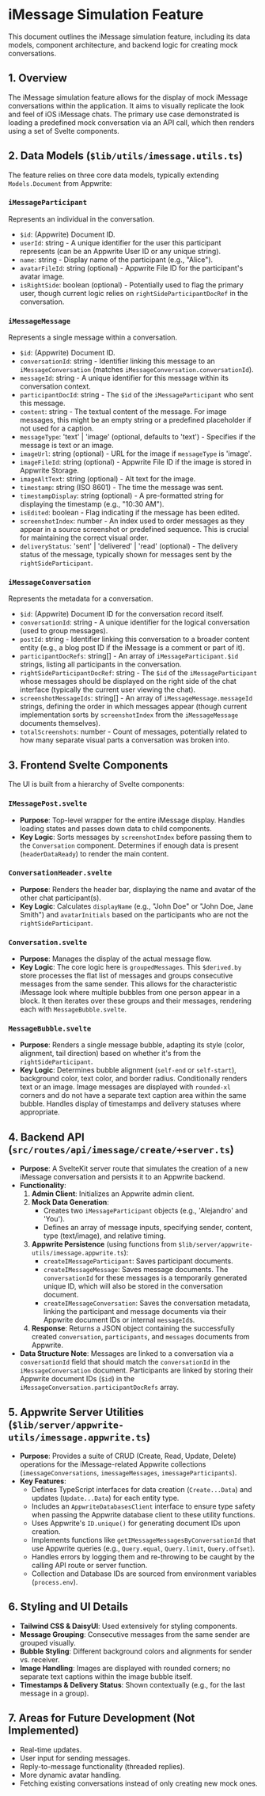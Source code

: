 # iMessage Simulation Feature

This document outlines the iMessage simulation feature, including its data models, component architecture, and backend logic for creating mock conversations.

## 1. Overview

The iMessage simulation feature allows for the display of mock iMessage conversations within the application. It aims to visually replicate the look and feel of iOS iMessage chats. The primary use case demonstrated is loading a predefined mock conversation via an API call, which then renders using a set of Svelte components.

## 2. Data Models (`$lib/utils/imessage.utils.ts`)

The feature relies on three core data models, typically extending `Models.Document` from Appwrite:

### `iMessageParticipant`

Represents an individual in the conversation.

- `$id`: (Appwrite) Document ID.
- `userId`: string - A unique identifier for the user this participant represents (can be an Appwrite User ID or any unique string).
- `name`: string - Display name of the participant (e.g., "Alice").
- `avatarFileId`: string (optional) - Appwrite File ID for the participant's avatar image.
- `isRightSide`: boolean (optional) - Potentially used to flag the primary user, though current logic relies on `rightSideParticipantDocRef` in the conversation.

### `iMessageMessage`

Represents a single message within a conversation.

- `$id`: (Appwrite) Document ID.
- `conversationId`: string - Identifier linking this message to an `iMessageConversation` (matches `iMessageConversation.conversationId`).
- `messageId`: string - A unique identifier for this message within its conversation context.
- `participantDocId`: string - The `$id` of the `iMessageParticipant` who sent this message.
- `content`: string - The textual content of the message. For image messages, this might be an empty string or a predefined placeholder if not used for a caption.
- `messageType`: 'text' | 'image' (optional, defaults to 'text') - Specifies if the message is text or an image.
- `imageUrl`: string (optional) - URL for the image if `messageType` is 'image'.
- `imageFileId`: string (optional) - Appwrite File ID if the image is stored in Appwrite Storage.
- `imageAltText`: string (optional) - Alt text for the image.
- `timestamp`: string (ISO 8601) - The time the message was sent.
- `timestampDisplay`: string (optional) - A pre-formatted string for displaying the timestamp (e.g., "10:30 AM").
- `isEdited`: boolean - Flag indicating if the message has been edited.
- `screenshotIndex`: number - An index used to order messages as they appear in a source screenshot or predefined sequence. This is crucial for maintaining the correct visual order.
- `deliveryStatus`: 'sent' | 'delivered' | 'read' (optional) - The delivery status of the message, typically shown for messages sent by the `rightSideParticipant`.

### `iMessageConversation`

Represents the metadata for a conversation.

- `$id`: (Appwrite) Document ID for the conversation record itself.
- `conversationId`: string - A unique identifier for the logical conversation (used to group messages).
- `postId`: string - Identifier linking this conversation to a broader content entity (e.g., a blog post ID if the iMessage is a comment or part of it).
- `participantDocRefs`: string[] - An array of `iMessageParticipant.$id` strings, listing all participants in the conversation.
- `rightSideParticipantDocRef`: string - The `$id` of the `iMessageParticipant` whose messages should be displayed on the right side of the chat interface (typically the current user viewing the chat).
- `screenshotMessageIds`: string[] - An array of `iMessageMessage.messageId` strings, defining the order in which messages appear (though current implementation sorts by `screenshotIndex` from the `iMessageMessage` documents themselves).
- `totalScreenshots`: number - Count of messages, potentially related to how many separate visual parts a conversation was broken into.

## 3. Frontend Svelte Components

The UI is built from a hierarchy of Svelte components:

### `IMessagePost.svelte`

- **Purpose**: Top-level wrapper for the entire iMessage display. Handles loading states and passes down data to child components.
- **Key Logic**: Sorts messages by `screenshotIndex` before passing them to the `Conversation` component. Determines if enough data is present (`headerDataReady`) to render the main content.

### `ConversationHeader.svelte`

- **Purpose**: Renders the header bar, displaying the name and avatar of the other chat participant(s).
- **Key Logic**: Calculates `displayName` (e.g., "John Doe" or "John Doe, Jane Smith") and `avatarInitials` based on the participants who are not the `rightSideParticipant`.

### `Conversation.svelte`

- **Purpose**: Manages the display of the actual message flow.
- **Key Logic**: The core logic here is `groupedMessages`. This `$derived.by` store processes the flat list of messages and groups consecutive messages from the same sender. This allows for the characteristic iMessage look where multiple bubbles from one person appear in a block. It then iterates over these groups and their messages, rendering each with `MessageBubble.svelte`.

### `MessageBubble.svelte`

- **Purpose**: Renders a single message bubble, adapting its style (color, alignment, tail direction) based on whether it's from the `rightSideParticipant`.
- **Key Logic**: Determines bubble alignment (`self-end` or `self-start`), background color, text color, and border radius. Conditionally renders text or an image. Image messages are displayed with `rounded-xl` corners and do not have a separate text caption area within the same bubble. Handles display of timestamps and delivery statuses where appropriate.

## 4. Backend API (`src/routes/api/imessage/create/+server.ts`)

- **Purpose**: A SvelteKit server route that simulates the creation of a new iMessage conversation and persists it to an Appwrite backend.
- **Functionality**:
    1.  **Admin Client**: Initializes an Appwrite admin client.
    2.  **Mock Data Generation**:
        - Creates two `iMessageParticipant` objects (e.g., 'Alejandro' and 'You').
        - Defines an array of message inputs, specifying sender, content, type (text/image), and relative timing.
    3.  **Appwrite Persistence** (using functions from `$lib/server/appwrite-utils/imessage.appwrite.ts`):
        - `createIMessageParticipant`: Saves participant documents.
        - `createIMessageMessage`: Saves message documents. The `conversationId` for these messages is a temporarily generated unique ID, which will also be stored in the conversation document.
        - `createIMessageConversation`: Saves the conversation metadata, linking the participant and message documents via their Appwrite document IDs or internal `messageId`s.
    4.  **Response**: Returns a JSON object containing the successfully created `conversation`, `participants`, and `messages` documents from Appwrite.
- **Data Structure Note**: Messages are linked to a conversation via a `conversationId` field that should match the `conversationId` in the `iMessageConversation` document. Participants are linked by storing their Appwrite document IDs (`$id`) in the `iMessageConversation.participantDocRefs` array.

## 5. Appwrite Server Utilities (`$lib/server/appwrite-utils/imessage.appwrite.ts`)

- **Purpose**: Provides a suite of CRUD (Create, Read, Update, Delete) operations for the iMessage-related Appwrite collections (`imessageConversations`, `imessageMessages`, `imessageParticipants`).
- **Key Features**:
    - Defines TypeScript interfaces for data creation (`Create...Data`) and updates (`Update...Data`) for each entity type.
    - Includes an `AppwriteDatabasesClient` interface to ensure type safety when passing the Appwrite database client to these utility functions.
    - Uses Appwrite's `ID.unique()` for generating document IDs upon creation.
    - Implements functions like `getIMessageMessagesByConversationId` that use Appwrite queries (e.g., `Query.equal`, `Query.limit`, `Query.offset`).
    - Handles errors by logging them and re-throwing to be caught by the calling API route or server function.
    - Collection and Database IDs are sourced from environment variables (`process.env`).

## 6. Styling and UI Details

- **Tailwind CSS & DaisyUI**: Used extensively for styling components.
- **Message Grouping**: Consecutive messages from the same sender are grouped visually.
- **Bubble Styling**: Different background colors and alignments for sender vs. receiver.
- **Image Handling**: Images are displayed with rounded corners; no separate text captions within the image bubble itself.
- **Timestamps & Delivery Status**: Shown contextually (e.g., for the last message in a group).

## 7. Areas for Future Development (Not Implemented)

- Real-time updates.
- User input for sending messages.
- Reply-to-message functionality (threaded replies).
- More dynamic avatar handling.
- Fetching existing conversations instead of only creating new mock ones.
